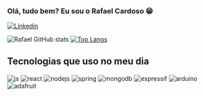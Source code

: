 
### Olá, tudo bem? Eu sou o Rafael Cardoso 😁

[![Linkedin](https://img.shields.io/badge/LinkedIn-0077B5?style=for-the-badge&logo=linkedin&logoColor=white)](https://www.linkedin.com/in/rafael-cardoso-ba956519b/)

![Rafael GitHub stats](https://github-readme-stats.vercel.app/api?username=rafagarrafinhacardoso&show_icons=true&theme=merko)
[![Top Langs](https://github-readme-stats.vercel.app/api/top-langs/?username=rafagarrafinhacardoso&layout=compact)](https://github.com/rafagarrafinhacardoso/github-readme-stats)

## Tecnologias que uso no meu dia

<div style="display: inline_block">
  <img align="center" alt="js" src="https://img.shields.io/badge/JavaScript-F7DF1E?style=for-the-badge&logo=javascript&logoColor=black" />
  <img align="center" alt="react" src="https://img.shields.io/badge/React-20232A?style=for-the-badge&logo=react&logoColor=61DAFB" />
  <img align="center" alt="nodejs" src="https://img.shields.io/badge/Node.js-43853D?style=for-the-badge&logo=node.js&logoColor=white" />
  <img align="center" alt="spring" src="https://img.shields.io/badge/Spring-6DB33F?style=for-the-badge&logo=spring&logoColor=white" />
  <img align="center" alt="mongodb" src="https://img.shields.io/badge/MongoDB-4EA94B?style=for-the-badge&logo=mongodb&logoColor" />
  <img align="center" alt="espressif" src="https://img.shields.io/badge/espressif-E7352C?style=for-the-badge&logo=espressif&logoColor=white" />
  <img align="center" alt="arduino" src="https://img.shields.io/badge/Arduino-00979D?style=for-the-badge&logo=Arduino&logoColor=white" />
  <img align="center" alt="adafruit" src="https://img.shields.io/badge/adafruit-000000?style=for-the-badge&logo=adafruit&logoColor=white" />
</div><br/>
